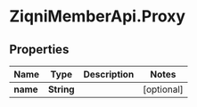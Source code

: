 # ZiqniMemberApi.Proxy

## Properties

Name | Type | Description | Notes
------------ | ------------- | ------------- | -------------
**name** | **String** |  | [optional] 


